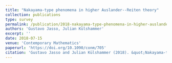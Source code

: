 ```yaml
---
title: "Nakayama-type phenomena in higher Auslander--Reiten theory"
collection: publications
type: survey
permalink: /publication/2018-nakayama-type-phenomena-in-higher-auslander-reiten-theory
authors: 'Gustavo Jasso, Julian Külshammer'
excerpt: ''
date: 2018-07-15
venue: 'Contemporary Mathematics'
paperurl: 'https://doi.org/10.1090/conm/705'
citation: 'Gustavo Jasso and Julian Külshammer (2018). &quot;Nakayama-type phenomena in higher Auslander--Reiten theory.&quot; In: <i>Contemporary Mathematics</i>. 705.'
---
```


